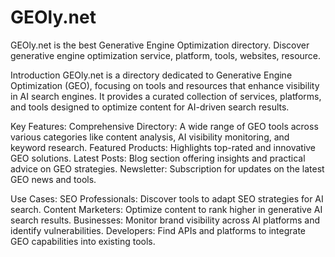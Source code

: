 # GEOly.net
GEOly.net is  the best Generative Engine Optimization directory. Discover generative engine optimization service, platform, tools, websites, resource.

Introduction
GEOly.net is a directory dedicated to Generative Engine Optimization (GEO), focusing on tools and resources that enhance visibility in AI search engines. It provides a curated collection of services, platforms, and tools designed to optimize content for AI-driven search results.

Key Features:
Comprehensive Directory: A wide range of GEO tools across various categories like content analysis, AI visibility monitoring, and keyword research.
Featured Products: Highlights top-rated and innovative GEO solutions.
Latest Posts: Blog section offering insights and practical advice on GEO strategies.
Newsletter: Subscription for updates on the latest GEO news and tools.


Use Cases:
SEO Professionals: Discover tools to adapt SEO strategies for AI search.
Content Marketers: Optimize content to rank higher in generative AI search results.
Businesses: Monitor brand visibility across AI platforms and identify vulnerabilities.
Developers: Find APIs and platforms to integrate GEO capabilities into existing tools.
